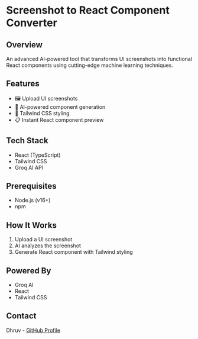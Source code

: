 # Screenshot to React Component Converter

## Overview
An advanced AI-powered tool that transforms UI screenshots into functional React components using cutting-edge machine learning techniques.

## Features
- 🖼️ Upload UI screenshots
- 🤖 AI-powered component generation
- 💨 Tailwind CSS styling
- 📋 Instant React component preview

## Tech Stack
- React (TypeScript)
- Tailwind CSS
- Groq AI API

## Prerequisites
- Node.js (v16+)
- npm

## How It Works
1. Upload a UI screenshot
2. AI analyzes the screenshot
3. Generate React component with Tailwind styling


## Powered By
- Groq AI
- React
- Tailwind CSS

## Contact
Dhruv - [GitHub Profile](https://github.com/jdhruv555)
